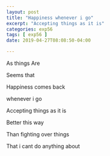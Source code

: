 ```yaml
---
layout: post
title: "Happiness whenever i go"
excerpt: "Accepting things as it is"
categories: exp56
tags: [ exp56 ]
date: 2019-04-27T08:08:50-04:00

---
```


As things Are

Seems that

Happiness comes back

whenever i go

Accepting things as it is

Better this way

Than fighting over things

That i cant do anything about
